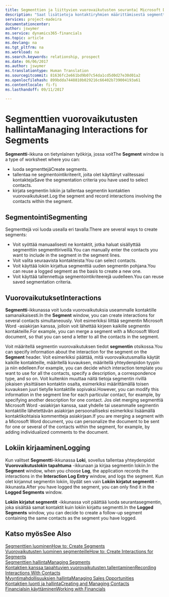 ```yaml
---
title: Segmenttien ja liittyvien vuorovaikutusten seuranta| Microsoft Docs
description: "Saat lisätietoja kontaktiryhmien määrittämisestä segmenttejä luomalla ja segmenttien vuorovaikutusten määrittämisestä."
services: project-madeira
documentationcenter: 
author: jswymer
ms.service: dynamics365-financials
ms.topic: article
ms.devlang: na
ms.tgt_pltfrm: na
ms.workload: na
ms.search.keywords: relationship, prospect
ms.date: 06/06/2017
ms.author: jswymer
ms.translationtype: Human Translation
ms.sourcegitcommit: 81636fc2e661bd9b07c54da1cd5d0d27e30d01a2
ms.openlocfilehash: 899bdda7448810b029216c66402b739004193a61
ms.contentlocale: fi-fi
ms.lasthandoff: 09/11/2017

---
```

# <a name="managing-interactions-for-segments"></a><span data-ttu-id="a199a-103">Segmenttien vuorovaikutusten hallinta</span><span class="sxs-lookup"><span data-stu-id="a199a-103">Managing Interactions for Segments</span></span>
<span data-ttu-id="a199a-104">**Segmentti**-ikkuna on tietynlainen työkirja, jossa voit</span><span class="sxs-lookup"><span data-stu-id="a199a-104">The **Segment** window is a type of worksheet where you can:</span></span>

* <span data-ttu-id="a199a-105">luoda segmenttejä</span><span class="sxs-lookup"><span data-stu-id="a199a-105">Create segments.</span></span>
* <span data-ttu-id="a199a-106">tallentaa ne segmentointikriteerit, joita olet käyttänyt valitessasi kontakteja</span><span class="sxs-lookup"><span data-stu-id="a199a-106">Save the segmentation criteria you have used to select contacts.</span></span>
* <span data-ttu-id="a199a-107">kirjata segmentin lokiin ja tallentaa segmentin kontaktien vuorovaikutukset.</span><span class="sxs-lookup"><span data-stu-id="a199a-107">Log the segment and record interactions involving the contacts within the segment.</span></span>

## <a name="segmenting"></a><span data-ttu-id="a199a-108">Segmentointi</span><span class="sxs-lookup"><span data-stu-id="a199a-108">Segmenting</span></span>
<span data-ttu-id="a199a-109">Segmenttejä voi luoda usealla eri tavalla:</span><span class="sxs-lookup"><span data-stu-id="a199a-109">There are several ways to create segments:</span></span>

* <span data-ttu-id="a199a-110">Voit syöttää manuaalisesti ne kontaktit, jotka haluat sisällyttää segmenttiin segmenttiriveillä.</span><span class="sxs-lookup"><span data-stu-id="a199a-110">You can manually enter the contacts you want to include in the segment in the segment lines.</span></span>
* <span data-ttu-id="a199a-111">Voit valita seuraavista kontakteista:</span><span class="sxs-lookup"><span data-stu-id="a199a-111">You can select contacts.</span></span>
* <span data-ttu-id="a199a-112">Voit käyttää lokiin kirjattua segmenttiä uuden segmentin pohjana.</span><span class="sxs-lookup"><span data-stu-id="a199a-112">You can reuse a logged segment as the basis to create a new one.</span></span>
* <span data-ttu-id="a199a-113">Voit käyttää tallennettuja segmentointikriteerejä uudelleen.</span><span class="sxs-lookup"><span data-stu-id="a199a-113">You can reuse saved segmentation criteria.</span></span>

## <a name="interactions"></a><span data-ttu-id="a199a-114">Vuorovaikutukset</span><span class="sxs-lookup"><span data-stu-id="a199a-114">Interactions</span></span>
<span data-ttu-id="a199a-115">**Segmentti**-ikkunassa voit luoda vuorovaikutuksia useammalle kontaktille samanaikaisesti.</span><span class="sxs-lookup"><span data-stu-id="a199a-115">In the **Segment** window, you can create interactions for several contacts simultaneously.</span></span> <span data-ttu-id="a199a-116">Voit esimerkiksi liittää segmentin Microsoft Word -asiakirjan kanssa, jolloin voit lähettää kirjeen kaikille segmentin kontakteille.</span><span class="sxs-lookup"><span data-stu-id="a199a-116">For example, you can merge a segment with a Microsoft Word document, so that you can send a letter to all the contacts in the segment.</span></span>

<span data-ttu-id="a199a-117">Voit määritellä segmentin vuorovaikutuksen tiedot **segmentin** otsikossa.</span><span class="sxs-lookup"><span data-stu-id="a199a-117">You can specify information about the interaction for the segment on the **Segment** header.</span></span> <span data-ttu-id="a199a-118">Voit esimerkiksi päättää, mitä vuorovaikutusmallia käytät kaikille kontakteille, määritellä kuvauksen, määritellä yhteydenpidon tyypin ja niin edelleen.</span><span class="sxs-lookup"><span data-stu-id="a199a-118">For example, you can decide which interaction template you want to use for all the contacts, specify a description, a correspondence type, and so on.</span></span> <span data-ttu-id="a199a-119">Voit kuitenkin muuttaa näitä tietoja segmentin rivillä jokaisen yksittäisen kontaktin osalta, esimerkiksi määrittämällä toisen kuvauksen juuri tietylle kontaktille sopivaksi.</span><span class="sxs-lookup"><span data-stu-id="a199a-119">However, you can modify this information in the segment line for each particular contact, for example, by specifying another description for one contact.</span></span> <span data-ttu-id="a199a-120">Jos olet merging segmenttiä Microsoft Word -asiakirjan kanssa, saat yhdelle tai useammalle segmentin kontaktille lähetettävän asiakirjan persoonalliseksi esimerkiksi lisäämällä kontaktikohtaisia kommentteja asiakirjaan.</span><span class="sxs-lookup"><span data-stu-id="a199a-120">If you are merging a segment with a Microsoft Word document, you can personalize the document to be sent for one or several of the contacts within the segment, for example, by adding individualized comments to the document.</span></span>

## <a name="logging"></a><span data-ttu-id="a199a-121">Lokiin kirjaaminen</span><span class="sxs-lookup"><span data-stu-id="a199a-121">Logging</span></span>
<span data-ttu-id="a199a-122">Kun valitset **Segmentti**-ikkunassa **Loki**, sovellus tallentaa yhteydenpidot **Vuorovaikutuslokin tapahtuma** -ikkunaan ja kirjaa segmentin lokiin.</span><span class="sxs-lookup"><span data-stu-id="a199a-122">In the **Segment** window, when you choose **Log**, the application records the interactions in the **Interaction Log Entry** window, and logs the segment.</span></span> <span data-ttu-id="a199a-123">Kun olet kirjannut segmentin lokiin, löydät sen vain **Lokiin kirjatut segmentit** -ikkunasta.</span><span class="sxs-lookup"><span data-stu-id="a199a-123">After you have logged the segment, you can only find it in the **Logged Segments** window.</span></span>

<span data-ttu-id="a199a-124">**Lokiin kirjatut segmentit** -ikkunassa voit päättää luoda seurantasegmentin, joka sisältää samat kontaktit kuin lokiin kirjattu segmentti.</span><span class="sxs-lookup"><span data-stu-id="a199a-124">In the **Logged Segments** window, you can decide to create a follow-up segment containing the same contacts as the segment you have logged.</span></span>

## <a name="see-also"></a><span data-ttu-id="a199a-125">Katso myös</span><span class="sxs-lookup"><span data-stu-id="a199a-125">See Also</span></span>
[<span data-ttu-id="a199a-126">Segmenttien luominen</span><span class="sxs-lookup"><span data-stu-id="a199a-126">How to: Create Segments</span></span>](marketing-how-create-segment.md)  
[<span data-ttu-id="a199a-127">Vuorovaikutusten luominen segmenteille</span><span class="sxs-lookup"><span data-stu-id="a199a-127">How to: Create Interactions for Segments</span></span>](marketing-how-create-interactions.md)  
[<span data-ttu-id="a199a-128">Segmenttien hallinta</span><span class="sxs-lookup"><span data-stu-id="a199a-128">Managing Segments</span></span>](marketing-segments.md)  
[<span data-ttu-id="a199a-129">Kontaktien kanssa tapahtuvien vuorovaikutusten tallentaminen</span><span class="sxs-lookup"><span data-stu-id="a199a-129">Recording Interactions With Contacts</span></span>](marketing-interactions.md)  
[<span data-ttu-id="a199a-130">Myyntimahdollisuuksien hallinta</span><span class="sxs-lookup"><span data-stu-id="a199a-130">Managing Sales Opportunities</span></span>](marketing-manage-sales-opportunities.md)  
[<span data-ttu-id="a199a-131">Kontaktien luonti ja hallinta</span><span class="sxs-lookup"><span data-stu-id="a199a-131">Creating and Managing Contacts</span></span>](marketing-contacts.md)  
[<span data-ttu-id="a199a-132">Financialsin käyttäminen</span><span class="sxs-lookup"><span data-stu-id="a199a-132">Working with Financials</span></span>](ui-work-product.md)

